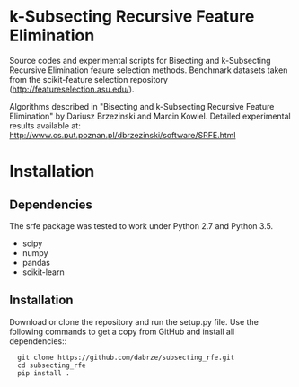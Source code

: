 # k-Subsecting Recursive Feature Elimination

Source codes and experimental scripts for Bisecting and k-Subsecting
Recursive Elimination feaure selection methods. Benchmark datasets taken from
the scikit-feature selection repository (http://featureselection.asu.edu/).

Algorithms described in "Bisecting and k-Subsecting Recursive Feature 
Elimination" by Dariusz Brzezinski and Marcin Kowiel. Detailed experimental 
results available at: http://www.cs.put.poznan.pl/dbrzezinski/software/SRFE.html


# Installation


## Dependencies

The srfe package was tested to work under Python 2.7 and Python 3.5.

- scipy
- numpy
- pandas
- scikit-learn

## Installation

Download or clone the repository and run the setup.py file. Use the following
commands to get a copy from GitHub and install all dependencies::

```
  git clone https://github.com/dabrze/subsecting_rfe.git
  cd subsecting_rfe
  pip install .
```
